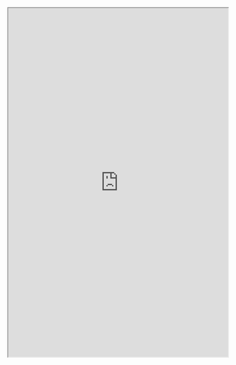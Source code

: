 <iframe
  src="https://atcoder.jp/contests/ABC100/tasks/abc100_c"
  style="width:100%; height:800px;"
></iframe>
